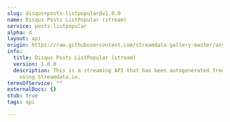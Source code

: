 ```yaml
---
slug: disqus+posts-listpopular@v1.0.0
name: Disqus Posts ListPopular (stream)
service: posts-listpopular
alpha: d
layout: api
origin: https://raw.githubusercontent.com/streamdata-gallery-master/asyncapi/master/_listings/disqus/disqus-posts-listpopular-stream-async.md
info:
  title: Disqus Posts ListPopular (stream)
  version: 1.0.0
  description: This is a streaming API that has been autogenerated from the Disqus
    using Streamdata.io.
termsOfService: ""
externalDocs: {}
stub: true
tags: api

---
```

